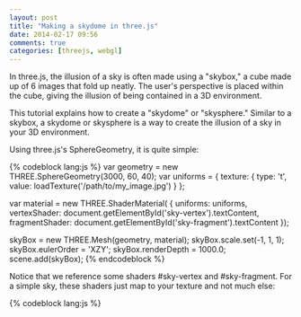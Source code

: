 ```yaml
---
layout: post
title: "Making a skydome in three.js"
date: 2014-02-17 09:56
comments: true
categories: [threejs, webgl]
---
```


In three.js, the illusion of a sky is often made using a "skybox," a cube made up of 6 images that fold up neatly.  The user's perspective is placed within the cube, giving the illusion of being contained in a 3D environment.

This tutorial explains how to create a "skydome" or "skysphere."  Similar to a skybox, a skydome or skysphere is a way to create the illusion of a sky in your 3D environment.

<!-- more -->

Using three.js's SphereGeometry, it is quite simple:

{% codeblock lang:js %}
var geometry = new THREE.SphereGeometry(3000, 60, 40);
var uniforms = {
  texture: { type: 't', value: loadTexture('/path/to/my_image.jpg') }
};

var material = new THREE.ShaderMaterial( {
  uniforms:       uniforms,
  vertexShader:   document.getElementById('sky-vertex').textContent,
  fragmentShader: document.getElementById('sky-fragment').textContent
});

skyBox = new THREE.Mesh(geometry, material);
skyBox.scale.set(-1, 1, 1);
skyBox.eulerOrder = 'XZY';
skyBox.renderDepth = 1000.0;
scene.add(skyBox);
{% endcodeblock %}

Notice that we reference some shaders #sky-vertex and #sky-fragment.  For a simple sky, these shaders just map to your texture and not much else:

{% codeblock lang:js %}
<script type="application/x-glsl" id="sky-vertex">
varying vec2 vUV;

void main() {
  vUV = uv;
  vec4 pos = vec4(position, 1.0);
  gl_Position = projectionMatrix * modelViewMatrix * pos;
}
</script>

<script type="application/x-glsl" id="sky-fragment">
uniform sampler2D texture;
varying vec2 vUV;

void main() {
  vec4 sample = texture2D(texture, vUV);
  gl_FragColor = vec4(sample.xyz, sample.w);
}
{% endcodeblock %}

[Asterank](http://asterank.com) uses this code to render the ESO's famous high-resolution panorama of the milky way:

{% img center https://www.eso.org/public/archives/images/medium/eso0932a.jpg %}

And in the simulation:

{% img center http://i.imgur.com/Wm6gobE.png %}

## Why not SkyBox?

It can be frustrating to find good skybox images.  You can create your own via Blender, but the process is somewhat involved.  Depending on your image, you may have to do some manipulation to eliminate seams and other graphical artifacts.  In the end I wound up downloading a bunch of software and not being happy with the outcome.

In my opion, it's much easier to create a 'skydome' or a 'skysphere' with just a single image.

There are some tradeoffs, as noted in [this stackoverflow post](http://stackoverflow.com/questions/3912207/skybox-vs-skysphere).  But in most cases, I find it much easier to deal with a single image instead of 6 cube images.

Happy coding!  Follow me on twitter [@iwebst](https://twitter.com/iwebst).
